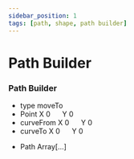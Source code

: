```yaml
---
sidebar_position: 1
tags: [path, shape, path builder]
---
```


# Path Builder

<div className="patch-container">
    <div className="patch processor">
        <h3>Path Builder</h3>
        <ul className="inputs">
            <li>type <span>moveTo</span></li>
            <li>Point X <span>0</span> &nbsp;&nbsp;&nbsp;&nbsp; Y <span>0</span></li>
            <li>curveFrom X <span>0</span> &nbsp;&nbsp;&nbsp;&nbsp; Y <span>0</span></li>
            <li>curveTo X <span>0</span> &nbsp;&nbsp;&nbsp;&nbsp; Y <span>0</span></li>
        </ul>
        <ul className="outputs">
            <li>Path Array<span>[...]</span></li>
        </ul>
    </div>
</div>